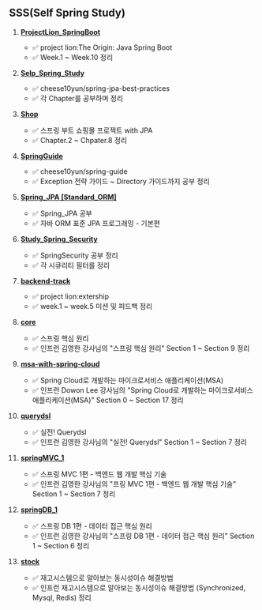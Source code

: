 ## SSS(Self Spring Study)

1. [**ProjectLion_SpringBoot**](https://github.com/yoon-youngjin/SSS/tree/main/ProjectLion_SpringBoot)
    - :white_check_mark: project lion:The Origin: Java Spring Boot
    - :white_check_mark: Week.1 ~ Week.10 정리 

2. [**Selp_Spring_Study**](https://github.com/yoon-youngjin/SSS/tree/main/Selp_Spring_Study)
   - :white_check_mark: cheese10yun/spring-jpa-best-practices
   - :white_check_mark: 각 Chapter를 공부하며 정리

3. [**Shop**](https://github.com/yoon-youngjin/SSS/tree/main/Shop)
   - :white_check_mark: 스프링 부트 쇼핑몰 프로젝트 with JPA
   - :white_check_mark: Chapter.2 ~ Chpater.8 정리

4. [**SpringGuide**](https://github.com/yoon-youngjin/SSS/tree/main/SpringGuide)
   - :white_check_mark: cheese10yun/spring-guide
   - :white_check_mark: Exception 전략 가이드 ~ Directory 가이드까지 공부 정리 

5. [**Spring_JPA [Standard_ORM]**](https://github.com/yoon-youngjin/SSS/tree/main/Spring_JPA%20%5BStandard_ORM%5D)
   - :white_check_mark: Spring_JPA 공부
   - :white_check_mark: 자바 ORM 표준 JPA 프로그래밍 - 기본편

6. [**Study_Spring_Security**](https://github.com/yoon-youngjin/SSS/tree/main/Study_Spring_Security)
   - :white_check_mark: SpringSecurity 공부 정리
   - :white_check_mark: 각 시큐리티 필터를 정리 

7. [**backend-track**](https://github.com/yoon-youngjin/SSS/tree/main/backend-track)
   - :white_check_mark: project lion:extership
   - :white_check_mark: week.1 ~ week.5 미션 및 피드백 정리
   
8. [**core**](https://github.com/yoon-youngjin/SSS/tree/main/core)
   - :white_check_mark: 스프링 핵심 원리
   - :white_check_mark: 인프런 김영한 강사님의 "스프링 핵심 원리" Section 1 ~ Section 9 정리

9. [**msa-with-spring-cloud**](https://github.com/yoon-youngjin/SSS/tree/main/msa-with-spring-cloud)
   - :white_check_mark: Spring Cloud로 개발하는 마이크로서비스 애플리케이션(MSA)
   - :white_check_mark: 인프런 Dowon Lee 강사님의 "Spring Cloud로 개발하는 마이크로서비스 애플리케이션(MSA)" Section 0 ~ Section 17 정리

10. [**querydsl**](https://github.com/yoon-youngjin/SSS/tree/main/querydsl)
    - :white_check_mark: 실전! Querydsl
    - :white_check_mark: 인프런 김영한 강사님의 "실전! Querydsl" Section 1 ~ Section 7 정리 

11. [**springMVC_1**](https://github.com/yoon-youngjin/SSS/tree/main/springMVC_1)
    - :white_check_mark: 스프링 MVC 1편 - 백엔드 웹 개발 핵심 기술
    - :white_check_mark: 인프런 김영한 강사님의 "프링 MVC 1편 - 백엔드 웹 개발 핵심 기술" Section 1 ~ Section 7 정리

12. [**springDB_1**](https://github.com/yoon-youngjin/SSS/tree/main/springDB_1)
    - :white_check_mark: 스프링 DB 1편 - 데이터 접근 핵심 원리
    - :white_check_mark: 인프런 김영한 강사님의 "스프링 DB 1편 - 데이터 접근 핵심 원리" Section 1 ~ Section 6 정리

13. [**stock**](https://github.com/yoon-youngjin/SSS/tree/main/stock)
    - :white_check_mark: 재고시스템으로 알아보는 동시성이슈 해결방법
    - :white_check_mark: 인프런 재고시스템으로 알아보는 동시성이슈 해결방법 (Synchronized, Mysql, Redis) 정리
